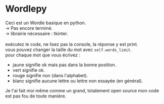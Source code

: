 # Wordlepy

Ceci est un Wordle basique en python. <br>
-> Pas encore terminé. <br> 
-> librairie nécessaire : tkinter.<br><br>
exécutez le code, ne lisez pas la console, la réponse y est print. <br>
vous pouvez changer la taille du mot avec `self.words_limit`. <br>
pour chaque mot que vous écrivez : <br>
- jaune signifie ok mais pas dans la bonne position.
- vert signifie ok.
- rouge signifie non (dans l'alphabet).
- blanc signifie aucune lettre ou lettre non essayée (en général).

Je l'ai fait moi même comme un grand, totalement open source mon code est pas fou de toute manière.
